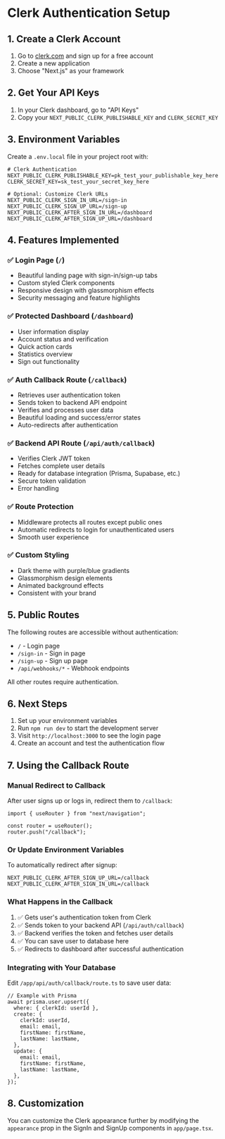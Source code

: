 # Clerk Authentication Setup

## 1. Create a Clerk Account

1. Go to [clerk.com](https://clerk.com) and sign up for a free account
2. Create a new application
3. Choose "Next.js" as your framework

## 2. Get Your API Keys

1. In your Clerk dashboard, go to "API Keys"
2. Copy your `NEXT_PUBLIC_CLERK_PUBLISHABLE_KEY` and `CLERK_SECRET_KEY`

## 3. Environment Variables

Create a `.env.local` file in your project root with:

```env
# Clerk Authentication
NEXT_PUBLIC_CLERK_PUBLISHABLE_KEY=pk_test_your_publishable_key_here
CLERK_SECRET_KEY=sk_test_your_secret_key_here

# Optional: Customize Clerk URLs
NEXT_PUBLIC_CLERK_SIGN_IN_URL=/sign-in
NEXT_PUBLIC_CLERK_SIGN_UP_URL=/sign-up
NEXT_PUBLIC_CLERK_AFTER_SIGN_IN_URL=/dashboard
NEXT_PUBLIC_CLERK_AFTER_SIGN_UP_URL=/dashboard
```

## 4. Features Implemented

### ✅ **Login Page (`/`)**

- Beautiful landing page with sign-in/sign-up tabs
- Custom styled Clerk components
- Responsive design with glassmorphism effects
- Security messaging and feature highlights

### ✅ **Protected Dashboard (`/dashboard`)**

- User information display
- Account status and verification
- Quick action cards
- Statistics overview
- Sign out functionality

### ✅ **Auth Callback Route (`/callback`)**

- Retrieves user authentication token
- Sends token to backend API endpoint
- Verifies and processes user data
- Beautiful loading and success/error states
- Auto-redirects after authentication

### ✅ **Backend API Route (`/api/auth/callback`)**

- Verifies Clerk JWT token
- Fetches complete user details
- Ready for database integration (Prisma, Supabase, etc.)
- Secure token validation
- Error handling

### ✅ **Route Protection**

- Middleware protects all routes except public ones
- Automatic redirects to login for unauthenticated users
- Smooth user experience

### ✅ **Custom Styling**

- Dark theme with purple/blue gradients
- Glassmorphism design elements
- Animated background effects
- Consistent with your brand

## 5. Public Routes

The following routes are accessible without authentication:

- `/` - Login page
- `/sign-in` - Sign in page
- `/sign-up` - Sign up page
- `/api/webhooks/*` - Webhook endpoints

All other routes require authentication.

## 6. Next Steps

1. Set up your environment variables
2. Run `npm run dev` to start the development server
3. Visit `http://localhost:3000` to see the login page
4. Create an account and test the authentication flow

## 7. Using the Callback Route

### Manual Redirect to Callback

After user signs up or logs in, redirect them to `/callback`:

```tsx
import { useRouter } from "next/navigation";

const router = useRouter();
router.push("/callback");
```

### Or Update Environment Variables

To automatically redirect after signup:

```env
NEXT_PUBLIC_CLERK_AFTER_SIGN_UP_URL=/callback
NEXT_PUBLIC_CLERK_AFTER_SIGN_IN_URL=/callback
```

### What Happens in the Callback

1. ✅ Gets user's authentication token from Clerk
2. ✅ Sends token to your backend API (`/api/auth/callback`)
3. ✅ Backend verifies the token and fetches user details
4. ✅ You can save user to database here
5. ✅ Redirects to dashboard after successful authentication

### Integrating with Your Database

Edit `/app/api/auth/callback/route.ts` to save user data:

```tsx
// Example with Prisma
await prisma.user.upsert({
  where: { clerkId: userId },
  create: {
    clerkId: userId,
    email: email,
    firstName: firstName,
    lastName: lastName,
  },
  update: {
    email: email,
    firstName: firstName,
    lastName: lastName,
  },
});
```

## 8. Customization

You can customize the Clerk appearance further by modifying the `appearance` prop in the SignIn and SignUp components in `app/page.tsx`.
